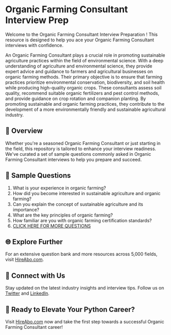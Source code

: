 # Organic Farming Consultant Interview Prep

Welcome to the Organic Farming Consultant Interview Preparation ! This resource is designed to help you ace your Organic Farming Consultant interviews with confidence.

An Organic Farming Consultant plays a crucial role in promoting sustainable agriculture practices within the field of environmental science. With a deep understanding of agriculture and environmental science, they provide expert advice and guidance to farmers and agricultural businesses on organic farming methods. Their primary objective is to ensure that farming practices prioritize environmental conservation, biodiversity, and soil health while producing high-quality organic crops. These consultants assess soil quality, recommend suitable organic fertilizers and pest control methods, and provide guidance on crop rotation and companion planting. By promoting sustainable and organic farming practices, they contribute to the development of a more environmentally friendly and sustainable agricultural industry.

## 🚀 Overview

Whether you're a seasoned Organic Farming Consultant or just starting in the field, this repository is tailored to enhance your interview readiness. We've curated a set of sample questions commonly asked in Organic Farming Consultant interviews to help you prepare and succeed.

## 📝 Sample Questions

1. What is your experience in organic farming?
2. How did you become interested in sustainable agriculture and organic farming?
3. Can you explain the concept of sustainable agriculture and its importance?
4. What are the key principles of organic farming?
5. How familiar are you with organic farming certification standards?
6. [CLICK HERE FOR MORE QUESTIONS](https://hireabo.com/job/10_4_1/Organic%20Farming%20Consultant)

## 🌐 Explore Further

For an extensive question bank and more resources across 5,000 fields, visit [HireAbo.com](https://www.hireabo.com).

## 📱 Connect with Us

Stay updated on the latest industry insights and interview tips. Follow us on [Twitter](https://twitter.com/hireabo) and [LinkedIn](https://www.linkedin.com/in/hire-abo-3609972a8/).

## 🚀 Ready to Elevate Your Python Career?

Visit [HireAbo.com](https://www.hireabo.com) now and take the first step towards a successful Organic Farming Consultant career!